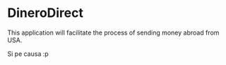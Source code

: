 # DineroDirect
This application will facilitate the process of sending money abroad from USA. 

Si pe causa :p